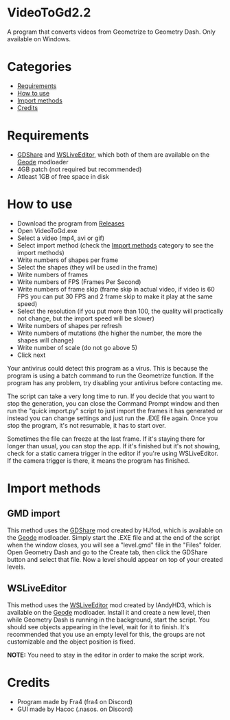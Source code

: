 # VideoToGd2.2
A program that converts videos from Geometrize to Geometry Dash. Only available on Windows.

# Categories

- [Requirements](#requirements)
- [How to use](#how-to-use)
- [Import methods](#import-methods)
- [Credits](#credits)

# Requirements
- [GDShare](https://geode-sdk.org/mods/hjfod.gdshare/) and [WSLiveEditor](https://geode-sdk.org/mods/iandyhd3.wsliveeditor/), which both of them are available on the [Geode](https://geode-sdk.org) modloader
- 4GB patch (not required but recommended)
- Atleast 1GB of free space in disk

# How to use
- Download the program from [Releases](https://github.com/Fraa4/VideoToGd2.2/releases)
- Open VideoToGd.exe
- Select a video (mp4, avi or gif)
- Select import method (check the [Import methods](#import-methods) category to see the import methods)
- Write numbers of shapes per frame
- Select the shapes (they will be used in the frame)
- Write numbers of frames
- Write numbers of FPS (Frames Per Second)
- Write numbers of frame skip (frame skip in actual video, if video is 60 FPS you can put 30 FPS and 2 frame skip to make it play at the same speed)
- Select the resolution (if you put more than 100, the quality will practically not change, but the import speed will be slower)
- Write numbers of shapes per refresh
- Write numbers of mutations (the higher the number, the more the shapes will change)
- Write number of scale (do not go above 5)
- Click next

Your antivirus could detect this program as a virus. This is because the program is using a batch command to run the Geometrize function. If the program has any problem, try
disabling your antivirus before contacting me.

The script can take a very long time to run. If you decide that you want to stop the generation, you can close the Command Prompt window and then run the "quick import.py" script to just import the frames it has generated or instead you can change settings and just run the .EXE file again. Once you stop the program, it's not resumable, it has to start over.

Sometimes the file can freeze at the last frame. If it's staying there for longer than usual, you can stop the app. If it's finished but it's not showing, check for a static camera trigger in the editor if you're using WSLiveEditor. If the camera trigger is there, it means the program has finished.

# Import methods

## GMD import
This method uses the [GDShare](https://geode-sdk.org/mods/hjfod.gdshare/) mod created by HJfod, which is available on the [Geode](https://geode-sdk.org) modloader. Simply start the .EXE file and at the end of the script when the window closes, you will see a "level.gmd" file in the "Files" folder. Open Geometry Dash and go to the Create tab, then click the GDShare button and select that file. Now a level should appear on top of your created levels.

## WSLiveEditor
This method uses the [WSLiveEditor](https://geode-sdk.org/mods/iandyhd3.wsliveeditor/) mod created by IAndyHD3, which is available on the [Geode](https://geode-sdk.org) modloader. Install it and create a new level, then while Geometry Dash is running in the background, start the script.
You should see objects appearing in the level, wait for it to finish.
It's recommended that you use an empty level for this, the groups are not customizable and the object position is fixed.

**NOTE:** You need to stay in the editor in order to make the script work.

# Credits

- Program made by Fra4 (fra4 on Discord)
- GUI made by Hacoc (.nasos. on Discord)
